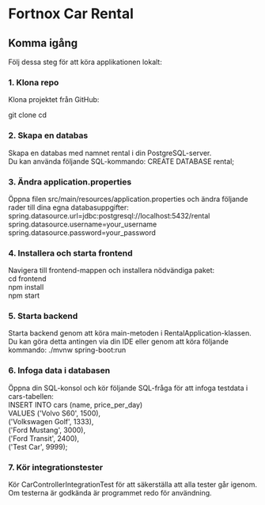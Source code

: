 # Fortnox Car Rental

## Komma igång

Följ dessa steg för att köra applikationen lokalt:

### 1. Klona repo

Klona projektet från GitHub:

git clone <repo-url>
cd <repo-directory>

### 2. Skapa en databas

Skapa en databas med namnet rental i din PostgreSQL-server.\
Du kan använda följande SQL-kommando: CREATE DATABASE rental;

### 3. Ändra application.properties

Öppna filen src/main/resources/application.properties och ändra följande rader till dina egna databasuppgifter:
spring.datasource.url=jdbc:postgresql://localhost:5432/rental\
spring.datasource.username=your_username\
spring.datasource.password=your_password

### 4. Installera och starta frontend

Navigera till frontend-mappen och installera nödvändiga paket: \
cd frontend\
npm install\
npm start

### 5. Starta backend

Starta backend genom att köra main-metoden i RentalApplication-klassen. \
Du kan göra detta antingen via din IDE eller genom att köra följande kommando: ./mvnw spring-boot:run

### 6. Infoga data i databasen

Öppna din SQL-konsol och kör följande SQL-fråga för att infoga testdata i cars-tabellen:\
INSERT INTO cars (name, price_per_day) \
VALUES
('Volvo S60', 1500),\
('Volkswagen Golf', 1333),\
('Ford Mustang', 3000),\
('Ford Transit', 2400),\
('Test Car', 9999);

### 7. Kör integrationstester

Kör CarControllerIntegrationTest för att säkerställa att alla tester går igenom. \
Om testerna är godkända är programmet redo för användning.